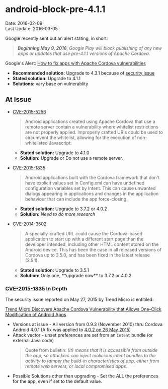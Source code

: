 # android-block-pre-4.1.1 #
Date: 2016-02-09 <br>
Last Update: 2016-03-05

Google recently sent out an alert stating, in short:

> ***Beginning May 9, 2016***, *Google Play will block publishing of any new apps or updates that use pre-4.1.1 versions of Apache Cordova.*

Google's Alert: [How to fix apps with Apache Cordova vulnerabilities](https://support.google.com/faqs/answer/6325474)

- **Recommended solution:** Upgrade to 4.3.1 because of [security issue](https://cordova.apache.org/news/2015/06/04/tools-release.html)
- **Stated solution:** Upgrade to 4.1.1
- **Solutions:** vary base on vulnerablity


## At Issue ##

- [CVE-2015-5256](https://cordova.apache.org/announcements/2015/11/20/security.html)

    > Android applications created using Apache Cordova that use a remote server contain a vulnerability where whitelist restrictions are not properly applied. Improperly crafted URIs could be used to circumvent the whitelist, allowing for the execution of non-whitelisted Javascript.
    - **Stated solution:** Upgrade to 4.1.0
    - **Solution:** Upgrade or Do not use a remote server.
- [CVE-2015-1835](http://cordova.apache.org/announcements/2015/05/26/android-402.html)

    > Android applications built with the Cordova framework that don't have explicit values set in Config.xml can have undefined configuration variables set by Intent. This can cause unwanted dialogs appearing in applications and changes in the application behaviour that can include the app force-closing.
    - **Stated solution:** Upgrade to 3.7.2 or 4.0.2
    - **Solution:** *Need to do more research* 
- [CVE-2014-3502](http://cordova.apache.org/announcements/2014/08/04/android-351.html)

    >  A specially-crafted URL could cause the Cordova-based application to start up with a different start page than the developer intended, including other HTML content stored on the Android device. This has been the case in all released versions of Cordova up to 3.5.0, and has been fixed in the latest release (3.5.1).
    - **Stated solution:** Upgrade to 3.5.1
    - **Solution:** Only one, \*\*upgrade now\*\* to 3.7.2 or 4.0.2.

### [CVE-2015-1835](http://cordova.apache.org/announcements/2015/05/26/android-402.html) In Depth ###

The security issue reported on May 27, 2015 by Trend Micro is entitiled:

[Trend Micro Discovers Apache Cordova Vulnerability that Allows One-Click Modification of Android Apps](http://blog.trendmicro.com/trendlabs-security-intelligence/trend-micro-discovers-apache-vulnerability-that-allows-one-click-modification-of-android-apps/)

- Versions at issue - All version from 0.9.3 (November 2010) thru Cordova Android 4.0.1 (A fix was applied to [4.0.2 on 26 May 2015](https://cordova.apache.org/announcements/2015/05/26/android-402.html))
- Attack vector - unset preferences are set from an `Intent` bundle (or external Java code)
    >  Quote from bulletin: *(It) means that it is accessible from outside the app, so attackers can inject malicious intent bundles to the activity to tamper the build-in characteristics of app, either from remote web servers, or local compromised apps.*
- Possible Solutions other than upgrading - Set the ALL the preferences for the app, even if set to the default value.





